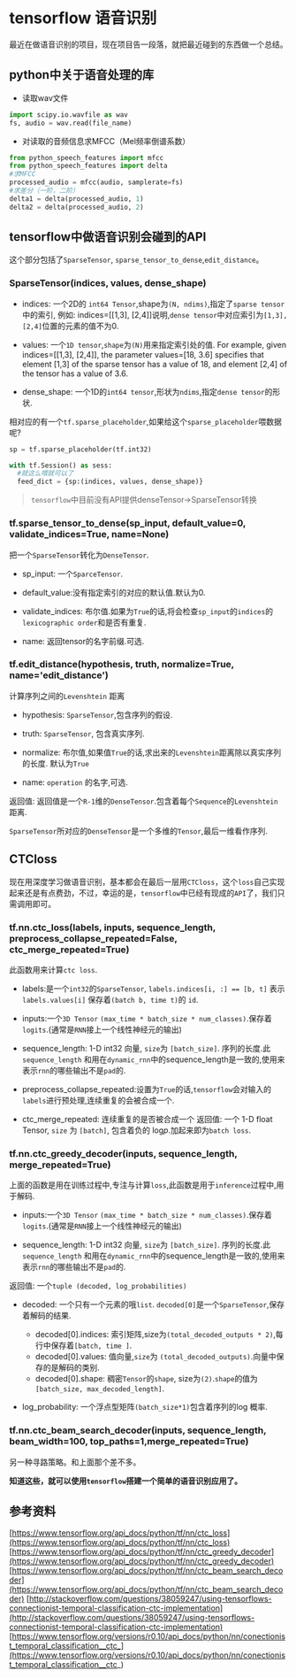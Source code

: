 # tensorflow 语音识别
最近在做语音识别的项目，现在项目告一段落，就把最近碰到的东西做一个总结。
## python中关于语音处理的库
* 读取wav文件
```python
import scipy.io.wavfile as wav
fs, audio = wav.read(file_name)
```
* 对读取的音频信息求MFCC（Mel频率倒谱系数）
```python
from python_speech_features import mfcc
from python_speech_features import delta
#求MFCC
processed_audio = mfcc(audio, samplerate=fs)
#求差分（一阶，二阶）
delta1 = delta(processed_audio, 1)
delta2 = delta(processed_audio, 2)
```

## tensorflow中做语音识别会碰到的API
这个部分包括了`SparseTensor`, `sparse_tensor_to_dense`,`edit_distance`。
### SparseTensor(indices, values, dense_shape)
- indices: 一个2D的 `int64 Tensor`,shape为`(N, ndims)`,指定了`sparse tensor`中的索引, 例如: indices=[[1,3], [2,4]]说明,`dense tensor`中对应索引为`[1,3], [2,4]`位置的元素的值不为0.

- values: 一个`1D tensor`,`shape`为`(N)`用来指定索引处的值. For example, given indices=[[1,3], [2,4]], the parameter values=[18, 3.6] specifies that element [1,3] of the sparse tensor has a value of 18, and element [2,4] of the tensor has a value of 3.6.

- dense_shape: 一个1D的`int64 tensor`,形状为`ndims`,指定`dense tensor`的形状.

相对应的有一个`tf.sparse_placeholder`,如果给这个`sparse_placeholder`喂数据呢?
```python
sp = tf.sparse_placeholder(tf.int32)

with tf.Session() as sess:
  #就这么喂就可以了
  feed_dict = {sp:(indices, values, dense_shape)}

```
> `tensorflow`中目前没有API提供denseTensor->SparseTensor转换

### tf.sparse_tensor_to_dense(sp_input, default_value=0, validate_indices=True, name=None)
把一个`SparseTensor`转化为`DenseTensor`.
- sp_input: 一个`SparceTensor`.

- default_value:没有指定索引的对应的默认值.默认为0.

- validate_indices: 布尔值.如果为`True`的话,将会检查`sp_input`的`indices`的`lexicographic order`和是否有重复.

- name: 返回tensor的名字前缀.可选.

### tf.edit_distance(hypothesis, truth, normalize=True, name='edit_distance')

计算序列之间的`Levenshtein` 距离

- hypothesis: `SparseTensor`,包含序列的假设.

- truth: `SparseTensor`, 包含真实序列.

- normalize: 布尔值,如果值`True`的话,求出来的`Levenshtein`距离除以真实序列的长度. 默认为`True`

- name: `operation` 的名字,可选.

返回值:
返回值是一个`R-1`维的`DenseTensor`.包含着每个`Sequence`的`Levenshtein` 距离.

`SparseTensor`所对应的`DenseTensor`是一个多维的`Tensor`,最后一维看作序列.

## CTCloss
现在用深度学习做语音识别，基本都会在最后一层用`CTCloss`，这个`loss`自己实现起来还是有点费劲，不过，幸运的是，`tensorflow`中已经有现成的`API`了，我们只需调用即可。

### tf.nn.ctc_loss(labels, inputs, sequence_length, preprocess_collapse_repeated=False, ctc_merge_repeated=True)
此函数用来计算`ctc loss`.
- labels:是一个`int32`的`SparseTensor`, `labels.indices[i, :] == [b, t]` 表示 `labels.values[i]` 保存着`(batch b, time t)`的 `id`.

- inputs:一个`3D Tensor` `(max_time * batch_size * num_classes)`.保存着 `logits`.(通常是`RNN`接上一个线性神经元的输出)

- sequence_length: 1-D int32 向量, `size`为 `[batch_size]`. 序列的长度.此 `sequence_length` 和用在`dynamic_rnn`中的sequence_length是一致的,使用来表示`rnn`的哪些输出不是`pad`的.

- preprocess_collapse_repeated:设置为`True`的话,`tensorflow`会对输入的`labels`进行预处理,连续重复的会被合成一个.

- ctc_merge_repeated: 连续重复的是否被合成一个
返回值:
一个 1-D float Tensor, `size` 为 `[batch]`, 包含着负的 $\text{log}p$.加起来即为`batch loss`.

### tf.nn.ctc_greedy_decoder(inputs, sequence_length, merge_repeated=True)
上面的函数是用在训练过程中,专注与计算`loss`,此函数是用于`inference`过程中,用于解码.

- inputs:一个`3D Tensor` `(max_time * batch_size * num_classes)`.保存着 `logits`.(通常是`RNN`接上一个线性神经元的输出)

- sequence_length: 1-D int32 向量, `size`为 `[batch_size]`. 序列的长度.此 `sequence_length` 和用在`dynamic_rnn`中的sequence_length是一致的,使用来表示`rnn`的哪些输出不是`pad`的.

返回值:
一个`tuple (decoded, log_probabilities)`

- decoded: 一个只有一个元素的哦`list`. `decoded[0]`是一个`SparseTensor`,保存着解码的结果.
  -  decoded[0].indices: 索引矩阵,size为`(total_decoded_outputs * 2)`,每行中保存着`[batch, time ]`.
  -  decoded[0].values: 值向量,`size`为 `(total_decoded_outputs)`.向量中保存的是解码的类别.
  -  decoded[0].shape: 稠密`Tensor`的`shape`, size为`(2)`.`shape`的值为`[batch_size, max_decoded_length]`.

- log_probability: 一个浮点型矩阵`(batch_size*1)`包含着序列的log 概率.

### tf.nn.ctc_beam_search_decoder(inputs, sequence_length, beam_width=100, top_paths=1,merge_repeated=True)

另一种寻路策略。和上面那个差不多。

**知道这些，就可以使用`tensorflow`搭建一个简单的语音识别应用了。**
## 参考资料
[https://www.tensorflow.org/api_docs/python/tf/nn/ctc_loss](https://www.tensorflow.org/api_docs/python/tf/nn/ctc_loss)
[https://www.tensorflow.org/api_docs/python/tf/nn/ctc_greedy_decoder](https://www.tensorflow.org/api_docs/python/tf/nn/ctc_greedy_decoder)
[https://www.tensorflow.org/api_docs/python/tf/nn/ctc_beam_search_decoder](https://www.tensorflow.org/api_docs/python/tf/nn/ctc_beam_search_decoder)
[http://stackoverflow.com/questions/38059247/using-tensorflows-connectionist-temporal-classification-ctc-implementation](http://stackoverflow.com/questions/38059247/using-tensorflows-connectionist-temporal-classification-ctc-implementation)
[https://www.tensorflow.org/versions/r0.10/api_docs/python/nn/conectionist_temporal_classification__ctc_](https://www.tensorflow.org/versions/r0.10/api_docs/python/nn/conectionist_temporal_classification__ctc_)
